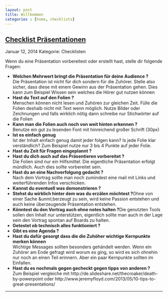 ```yaml
---
layout: post
title: Willkommen
categories : [home, checklists]
---
```


<h2><a href="#">Checklist Pr&auml;sentationen</a></h2>
<p class="meta"><span class="date">Januar 12, 2014</span><span class="posted"> Kategorie: Checklisten</span></p>
<div class="style1">
<p>
Wenn du eine Pr&auml;sentation vorbereitest oder erstellt hast, stelle dir folgende Fragen:<br/>
<ul>
<li><strong>Welchen Mehrwert bringt die Pr&auml;sentation für deine Audience ?</strong><br/>Die Pr&auml;sentation ist nicht für dich sondern f&uuml;r die Zuh&ouml;rer. Stelle also sicher, dass diese mit einem Gewinn aus der Pr&auml;sentation gehen. Dies kann zum Beispiel Wissen sein welches die H&ouml;rer gut nutzen k&ouml;nnen</li>
<li><strong>Hast du Text auf den Folien ?</strong><br/>Menschen k&ouml;nnen nicht lesen und Zuh&ouml;ren zur gleichen Zeit. F&uuml;lle die Folien deshalb nicht mit Text wenn möglich. Nutze Bilder oder Zeichnungen und falls wirklich n&ouml;tig dann schreibe nur Stichw&ouml;rter auf die Folien</li>
<li><strong>Kann man die Folien auch noch von weit hinten erkennen ?</strong><br/>Benutze ein gut zu lesenden Font mit hinreichend gro&szlig;er Schrift (30px)</li>
<li><strong>Ist es einfach genug</strong><br/>Ist der Inhalt einfach genug damit jeder folgen kann? Is jede Folie klar verst&auml;ndlich? Zum Beispiel nutze nur 3 bis 4 Punkte auf jeder Folie.</li>
<li><strong>Hast du Zeit f&uuml;r Fragen eingeplannt ?</strong></li>
<li><strong>Hast du dich auch auf das Pr&auml;sentieren vorbereitet ?</strong><br/>Die Folien sind nur ein Hilfsmittel. Die eigentliche Pr&auml;sentation erfolgt m&uuml;ndlich. Auch dies sollte vorbereitet sein.</li>
<li><strong>Hast du an eine Nachverfolgung gedacht ?</strong><br/>Nach dem Vortrag sollte man noch zumindest eine mail mit Links und weiterf&uuml;hrenden Infos verschicken.</li>
<li><strong>Kannst du eventuell was demonstrieren ?</strong></li>
<li><strong>Stehst du wirklich hinter dem was du erz&auml;len m&ouml;chtest ?</strong>Ohne von einer Sache &unml;berzeugt zu sein, wird keine Passion entstehen und auch keine &uuml;berzeugende Pr&auml;sentation entstehen.</li>
<li><strong>K&ouml;nntest du den Vortrag auch ohne notes halten ?</strong>Die genutzten Tools sollen den Inhalt nur unterst&uuml;tzen, eigentlich sollte man auch in der Lage sein den Vortrag spontan auf Boards zu halten.</li>
<li><strong>Getestet ob technisch alles funktioniert ?</strong></li>
<li><strong>Gibt es eine Agenda ?</strong></li>
<li><strong>Hast du daf&uuml;r gesorgt dass die die Zuh&ouml;her wichtige Kernpunkte merken k&ouml;nnen</strong><br/>Wichtige Messages sollten besonders geh&auml;ndelt werden. Wenn ein Zuh&ouml;rer am Ende gefragt wird worum es ging, so wird es sich ohnehin nur noch an einen Teil erinnern. Aber ein paar Kernpunkte sollten im Einfallen.</li>
<li><strong>Hast du es nochmals gegen gecheckt gegen tipps von anderen ?</strong><br/> Zum Beispiel vergleiche mit http://de.slideshare.net/thecroaker/death-by-powerpoint oder http://www.jeremyfloyd.com/2013/05/10-tips-to-great-presentations/ </li>
</ul>
</p>
</div>

<hr/>
